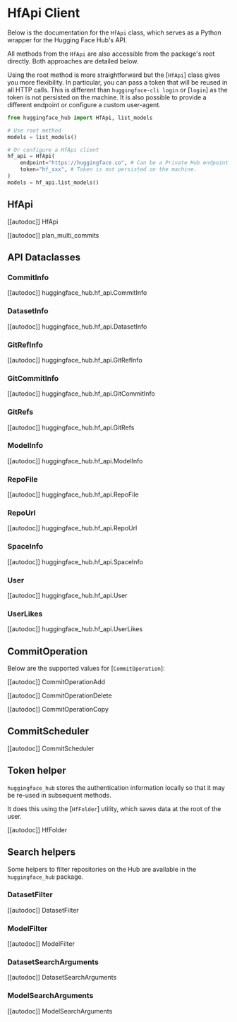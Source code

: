 <!--⚠️ Note that this file is in Markdown but contain specific syntax for our doc-builder (similar to MDX) that may not be
rendered properly in your Markdown viewer.
-->

# HfApi Client

Below is the documentation for the `HfApi` class, which serves as a Python wrapper for the Hugging Face Hub's API.

All methods from the `HfApi` are also accessible from the package's root directly. Both approaches are detailed below.

Using the root method is more straightforward but the [`HfApi`] class gives you more flexibility.
In particular, you can pass a token that will be reused in all HTTP calls. This is different
than `huggingface-cli login` or [`login`] as the token is not persisted on the machine.
It is also possible to provide a different endpoint or configure a custom user-agent.

```python
from huggingface_hub import HfApi, list_models

# Use root method
models = list_models()

# Or configure a HfApi client
hf_api = HfApi(
    endpoint="https://huggingface.co", # Can be a Private Hub endpoint.
    token="hf_xxx", # Token is not persisted on the machine.
)
models = hf_api.list_models()
```

## HfApi

[[autodoc]] HfApi

[[autodoc]] plan_multi_commits

## API Dataclasses

### CommitInfo

[[autodoc]] huggingface_hub.hf_api.CommitInfo

### DatasetInfo

[[autodoc]] huggingface_hub.hf_api.DatasetInfo

### GitRefInfo

[[autodoc]] huggingface_hub.hf_api.GitRefInfo

### GitCommitInfo

[[autodoc]] huggingface_hub.hf_api.GitCommitInfo

### GitRefs

[[autodoc]] huggingface_hub.hf_api.GitRefs

### ModelInfo

[[autodoc]] huggingface_hub.hf_api.ModelInfo

### RepoFile

[[autodoc]] huggingface_hub.hf_api.RepoFile

### RepoUrl

[[autodoc]] huggingface_hub.hf_api.RepoUrl

### SpaceInfo

[[autodoc]] huggingface_hub.hf_api.SpaceInfo

### User

[[autodoc]] huggingface_hub.hf_api.User

### UserLikes

[[autodoc]] huggingface_hub.hf_api.UserLikes

## CommitOperation

Below are the supported values for [`CommitOperation`]:

[[autodoc]] CommitOperationAdd

[[autodoc]] CommitOperationDelete

[[autodoc]] CommitOperationCopy

## CommitScheduler

[[autodoc]] CommitScheduler

## Token helper

`huggingface_hub` stores the authentication information locally so that it may be re-used in subsequent
methods.

It does this using the [`HfFolder`] utility, which saves data at the root of the user.

[[autodoc]] HfFolder

## Search helpers

Some helpers to filter repositories on the Hub are available in the `huggingface_hub` package.

### DatasetFilter

[[autodoc]] DatasetFilter

### ModelFilter

[[autodoc]] ModelFilter

### DatasetSearchArguments

[[autodoc]] DatasetSearchArguments

### ModelSearchArguments

[[autodoc]] ModelSearchArguments
